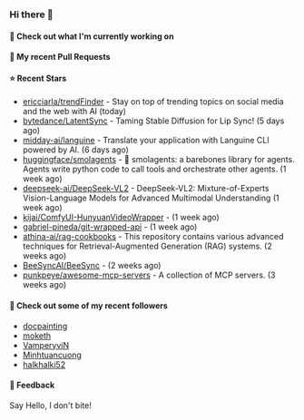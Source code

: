 ### Hi there 👋

#### 👷 Check out what I'm currently working on

#### 🔨 My recent Pull Requests


#### ⭐ Recent Stars

- [ericciarla/trendFinder](https://github.com/ericciarla/trendFinder) - Stay on top of trending topics on social media and the web with AI (today)
- [bytedance/LatentSync](https://github.com/bytedance/LatentSync) - Taming Stable Diffusion for Lip Sync! (5 days ago)
- [midday-ai/languine](https://github.com/midday-ai/languine) - Translate your application with Languine CLI powered by AI. (6 days ago)
- [huggingface/smolagents](https://github.com/huggingface/smolagents) - 🤗 smolagents: a barebones library for agents. Agents write python code to call tools and orchestrate other agents. (1 week ago)
- [deepseek-ai/DeepSeek-VL2](https://github.com/deepseek-ai/DeepSeek-VL2) - DeepSeek-VL2: Mixture-of-Experts Vision-Language Models for Advanced Multimodal Understanding (1 week ago)
- [kijai/ComfyUI-HunyuanVideoWrapper](https://github.com/kijai/ComfyUI-HunyuanVideoWrapper) -  (1 week ago)
- [gabriel-pineda/git-wrapped-api](https://github.com/gabriel-pineda/git-wrapped-api) -  (1 week ago)
- [athina-ai/rag-cookbooks](https://github.com/athina-ai/rag-cookbooks) - This repository contains various advanced techniques for Retrieval-Augmented Generation (RAG) systems. (2 weeks ago)
- [BeeSyncAI/BeeSync](https://github.com/BeeSyncAI/BeeSync) -  (2 weeks ago)
- [punkpeye/awesome-mcp-servers](https://github.com/punkpeye/awesome-mcp-servers) - A collection of MCP servers. (3 weeks ago)

#### 👯 Check out some of my recent followers

- [docpainting](https://github.com/docpainting)
- [moketh](https://github.com/moketh)
- [VamperyviN](https://github.com/VamperyviN)
- [Minhtuancuong](https://github.com/Minhtuancuong)
- [halkhalki52](https://github.com/halkhalki52)

#### 💬 Feedback

Say Hello, I don't bite!